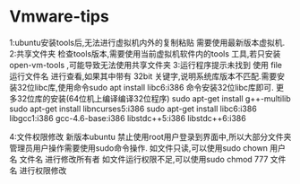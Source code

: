 # Vmware-tips

1:ubuntu安装tools后,无法进行虚拟机内外的复制粘贴 
    需要使用最新版本虚拟机. 
2:共享文件夹
    检查tools版本,需要使用当前虚拟机软件内的tools 工具,若只安装open-vm-tools ,可能导致无法使用共享文件夹
3:运行程序提示未找到
    使用 file 运行文件名  进行查看,如果其中带有 32bit 关键字,说明系统库版本不匹配.需要安装32位libc库,使用命令sudo apt install libc6:i386 命令安装32位libc库即可.
    更多32位库的安装(64位机上编译编译32位程序)
    sudo apt-get install g++-multilib
    sudo apt-get install libncurses5:i386
    sudo apt-get install libc6:i386 libgcc1:i386 gcc-4.6-base:i386 libstdc++5:i386 libstdc++6:i386

4:文件权限修改
	新版本ubuntu 禁止使用root用户登录到界面中,所以大部分文件夹管理员用户操作需要使用sudo命令操作.
	如文件只读,可以使用sudo chown 用户名 文件名 进行修改所有者
	如文件运行权限不足,可以使用sudo chmod 777 文件名 进行权限修改

